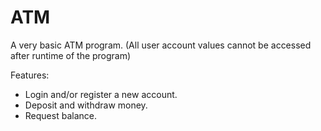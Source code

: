 # ATM

A very basic ATM program.
(All user account values cannot be accessed after runtime of the program)

Features:
- Login and/or register a new account.
- Deposit and withdraw money.
- Request balance.
